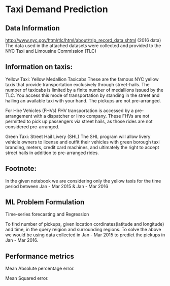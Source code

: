 # Taxi Demand Prediction

## Data Information
http://www.nyc.gov/html/tlc/html/about/trip_record_data.shtml (2016 data) The data used in the attached datasets were collected and provided to the NYC Taxi and Limousine Commission (TLC)

## Information on taxis:
Yellow Taxi: Yellow Medallion Taxicabs
These are the famous NYC yellow taxis that provide transportation exclusively through street-hails. The number of taxicabs is limited by a finite number of medallions issued by the TLC. You access this mode of transportation by standing in the street and hailing an available taxi with your hand. The pickups are not pre-arranged.

For Hire Vehicles (FHVs)
FHV transportation is accessed by a pre-arrangement with a dispatcher or limo company. These FHVs are not permitted to pick up passengers via street hails, as those rides are not considered pre-arranged.

Green Taxi: Street Hail Livery (SHL)
The SHL program will allow livery vehicle owners to license and outfit their vehicles with green borough taxi branding, meters, credit card machines, and ultimately the right to accept street hails in addition to pre-arranged rides.

## Footnote:
In the given notebook we are considering only the yellow taxis for the time period between Jan - Mar 2015 & Jan - Mar 2016

## ML Problem Formulation
Time-series forecasting and Regression

To find number of pickups, given location cordinates(latitude and longitude) and time, in the query reigion and surrounding regions.
To solve the above we would be using data collected in Jan - Mar 2015 to predict the pickups in Jan - Mar 2016.

## Performance metrics
Mean Absolute percentage error.

Mean Squared error.

